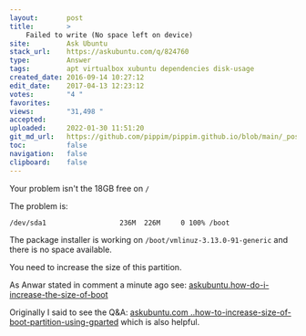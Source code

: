 ```yaml
---
layout:       post
title:        >
    Failed to write (No space left on device)
site:         Ask Ubuntu
stack_url:    https://askubuntu.com/q/824760
type:         Answer
tags:         apt virtualbox xubuntu dependencies disk-usage
created_date: 2016-09-14 10:27:12
edit_date:    2017-04-13 12:23:12
votes:        "4 "
favorites:    
views:        "31,498 "
accepted:     
uploaded:     2022-01-30 11:51:20
git_md_url:   https://github.com/pippim/pippim.github.io/blob/main/_posts/2016/2016-09-14-Failed-to-write-_No-space-left-on-device_.md
toc:          false
navigation:   false
clipboard:    false
---
```


Your problem isn't the 18GB free on `/`

The problem is:

``` 
/dev/sda1                  236M  226M     0 100% /boot
```

The package installer is working on `/boot/vmlinuz-3.13.0-91-generic` and there is no space available.

You need to increase the size of this partition.

As Anwar stated in comment a minute ago see: [askubuntu.how-do-i-increase-the-size-of-boot][1]

Originally I said to see the Q&A: [askubuntu.com ..how-to-increase-size-of-boot-partition-using-gparted][2] which is also helpful.


  [1]: https://askubuntu.com/questions/717698/how-do-i-increase-the-size-of-boot
  [2]: https://askubuntu.com/questions/671788/how-to-increase-size-of-boot-partition-using-gparted
